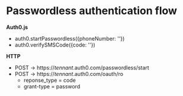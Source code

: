 # Passwordless authentication flow

**Auth0.js**

- auth0.startPasswordless({phoneNumber: ''})
- auth0.verifySMSCode({code: ''})


**HTTP**
- POST -> https://*tennant*.auth0.com/passwordless/start
- POST -> https://*tennant*.auth0.com/oauth/ro
  - reponse_type = code 
  - grant-type  = password


